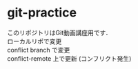 # git-practice
このリポジトリはGit動画講座用です．  
ローカルリポで変更  
conflict branch で変更  
conflict-remote 上で更新 (コンフリクト発生)
